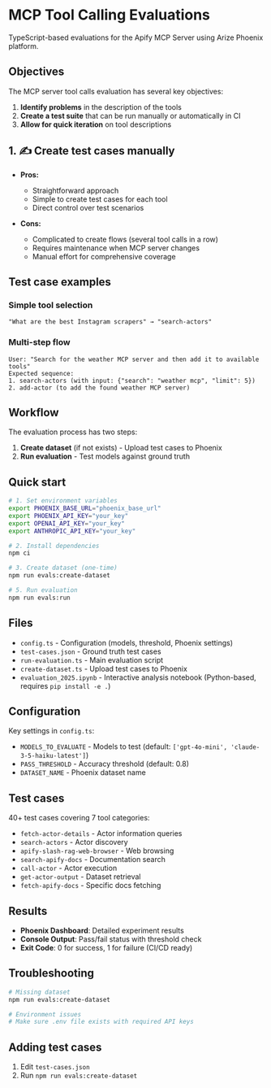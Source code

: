 # MCP Tool Calling Evaluations

TypeScript-based evaluations for the Apify MCP Server using Arize Phoenix platform.

## Objectives

The MCP server tool calls evaluation has several key objectives:

1. **Identify problems** in the description of the tools
2. **Create a test suite** that can be run manually or automatically in CI
3. **Allow for quick iteration** on tool descriptions

## 1. ✍️ **Create test cases manually**

- **Pros:**
  - Straightforward approach
  - Simple to create test cases for each tool
  - Direct control over test scenarios

- **Cons:**
  - Complicated to create flows (several tool calls in a row)
  - Requires maintenance when MCP server changes
  - Manual effort for comprehensive coverage

## Test case examples

### Simple tool selection
```
"What are the best Instagram scrapers" → "search-actors"
```

### Multi-step flow
```
User: "Search for the weather MCP server and then add it to available tools"
Expected sequence:
1. search-actors (with input: {"search": "weather mcp", "limit": 5})
2. add-actor (to add the found weather MCP server)
```

## Workflow

The evaluation process has two steps:

1. **Create dataset** (if not exists) - Upload test cases to Phoenix
2. **Run evaluation** - Test models against ground truth

## Quick start

```bash
# 1. Set environment variables
export PHOENIX_BASE_URL="phoenix_base_url"
export PHOENIX_API_KEY="your_key"
export OPENAI_API_KEY="your_key"
export ANTHROPIC_API_KEY="your_key"

# 2. Install dependencies
npm ci

# 3. Create dataset (one-time)
npm run evals:create-dataset

# 5. Run evaluation
npm run evals:run
```

## Files

- `config.ts` - Configuration (models, threshold, Phoenix settings)
- `test-cases.json` - Ground truth test cases
- `run-evaluation.ts` - Main evaluation script
- `create-dataset.ts` - Upload test cases to Phoenix
- `evaluation_2025.ipynb` - Interactive analysis notebook (Python-based, requires `pip install -e .`)

## Configuration

Key settings in `config.ts`:
- `MODELS_TO_EVALUATE` - Models to test (default: `['gpt-4o-mini', 'claude-3-5-haiku-latest']`)
- `PASS_THRESHOLD` - Accuracy threshold (default: 0.8)
- `DATASET_NAME` - Phoenix dataset name

## Test cases

40+ test cases covering 7 tool categories:
- `fetch-actor-details` - Actor information queries
- `search-actors` - Actor discovery
- `apify-slash-rag-web-browser` - Web browsing
- `search-apify-docs` - Documentation search
- `call-actor` - Actor execution
- `get-actor-output` - Dataset retrieval
- `fetch-apify-docs` - Specific docs fetching

## Results

- **Phoenix Dashboard**: Detailed experiment results
- **Console Output**: Pass/fail status with threshold check
- **Exit Code**: 0 for success, 1 for failure (CI/CD ready)

## Troubleshooting

```bash
# Missing dataset
npm run evals:create-dataset

# Environment issues
# Make sure .env file exists with required API keys
```

## Adding test cases

1. Edit `test-cases.json`
3. Run `npm run evals:create-dataset`

